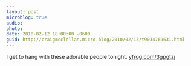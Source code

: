 ```yaml
---
layout: post
microblog: true
audio: 
photo: 
date: 2010-02-12 18:00:00 -0600
guid: http://craigmcclellan.micro.blog/2010/02/13/t9034769631.html
---
```

I get to hang with these adorable people tonight.  [yfrog.com/3gpgtzj](http://yfrog.com/3gpgtzj)
